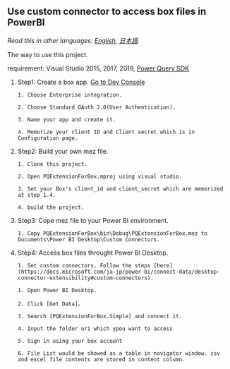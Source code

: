 ## Use custom connector to access box files in PowerBI
*Read this in other languages: [English](README.md), [日本語](README.ja.md).*

The way to use this project.

requirement: Visual Studio 2015, 2017, 2019, [Power Query SDK](https://marketplace.visualstudio.com/items?itemName=Dakahn.PowerQuerySDK)

1. Step1: Create a box app. [Go to Dev Console](https://developer.box.com/)

       1. Choose Enterprise integration.
	   
	   2. Choose Standard OAuth 2.0(User Authentication).
	   
	   3. Name your app and create it.
	   
	   4. Memorize your client ID and Client secret which is in Configuration page.
	   
2. Step2: Build your own mez file.

       1. Clone this project.
	   
	   2. Open PQExtensionForBox.mproj using visual studio.
	   
	   3. Set your Box's client_id and client_secret which are memorized at step 1.4.
	   
	   4. build the project.
	   
3. Step3: Cope mez file to your Power BI environment.

       1. Copy PQExtensionForBox\bin\Debug\PQExtensionForBox.mez to Documents\Power BI Desktop\Custom Connectors.

4. Step4: Access box files throught  Power BI Desktop.

	   1. Set custom connectors. Follow the steps [here](https://docs.microsoft.com/ja-jp/power-bi/connect-data/desktop-connector-extensibility#custom-connectors).

       1. Open Power BI Desktop.

	   2. Click [Get Data]。

	   3. Search [PQExtensionForBox.Simple] and connect it.

	   4. Input the folder uri which ypou want to access

	   5. Sign in using your box account

	   6. File List would be showed as a table in navigator window. csv and excel file contents are stored in content column.
